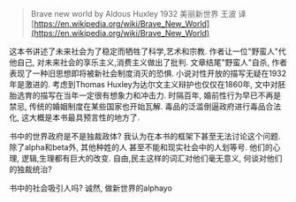 
> Brave new world by Aldous Huxley 1932
> 美丽新世界 王波 译
[https://en.wikipedia.org/wiki/Brave_New_World](https://en.wikipedia.org/wiki/Brave_New_World)

这本书讲述了未来社会为了稳定而牺牲了科学,艺术和宗教. 作者让一位"野蛮人"代他自己, 对未来社会的享乐主义,消费主义做出了批判. 文章结尾"野蛮人"自杀, 作者表现了一种旧思想即将被新社会制度消灭的恐惧. 小说对性开放的描写无疑在1932年是激进的. 考虑到Thomas Huxley为达尔文主义辩护也仅仅在1860年, 文中对胚胎选育的描写在当年一定很有想象力和冲击力.
时隔百年, 婚前性行为早已不再是禁忌, 传统的婚姻制度在某些国家也开始瓦解. 毒品的泛滥倒逼政府进行毒品合法化, 这大概是本书最具预言性的地方了.

书中的世界政府是不是独裁政体?
我认为在本书的框架下甚至无法讨论这个问题. 除了alpha和beta外, 其他种姓的人 甚至不能和现实社会中的人划等号. 他们的心理, 逻辑,生理都有巨大的改变. 自由,民主这样的词汇对他们毫无意义, 何谈对他们的独裁统治?

书中的社会吸引人吗?
诚然, 做新世界的alphayo
<!--stackedit_data:
eyJoaXN0b3J5IjpbMzM1NzY0MjI2LC02MDg1NjUyOTFdfQ==
-->